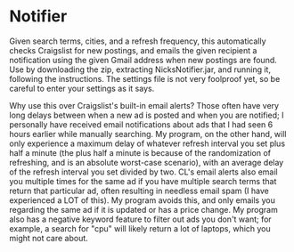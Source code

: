 # Notifier
Given search terms, cities, and a refresh frequency, this automatically checks Craigslist for new postings, and emails the given recipient a notification using the given Gmail address when new postings are found.
Use by downloading the zip, extracting NicksNotifier.jar, and running it, following the instructions. The settings file is not very foolproof yet, so be careful to enter your settings as it says.

Why use this over Craigslist's built-in email alerts? Those often have very long delays between when a new ad is posted and when you are notified; I personally have received email notifications about ads that I had seen 6 hours earlier while manually searching. My program, on the other hand, will only experience a maximum delay of whatever refresh interval you set plus half a minute (the plus half a minute is because of the randomization of refreshing, and is an absolute worst-case scenario), with an average delay of the refresh interval you set divided by two. CL's email alerts also email you multiple times for the same ad if you have multiple search terms that return that particular ad, often resulting in needless email spam (I have experienced a LOT of this). My program avoids this, and only emails you regarding the same ad if it is updated or has a price change. My program also has a negative keyword feature to filter out ads you don't want; for example, a search for "cpu" will likely return a lot of laptops, which you might not care about.
